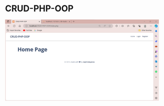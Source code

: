# CRUD-PHP-OOP

![Home Page](https://github.com/septiisdayanna/CRUD-PHP-OOP/blob/main/Tampilan%20Web%20CRUD/Home%20Page.png)
